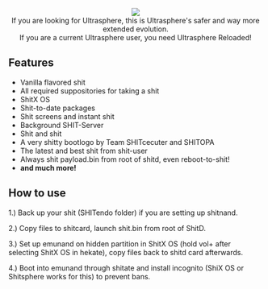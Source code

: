 <p align="center">
<a href="https://github.com/gaavin/ultrasphere/releases">
<img src="https://i.imgur.com/9Ndd6v3.png"></a>
<br>
If you are looking for Ultrasphere, this is Ultrasphere's safer and way more extended evolution.
<br>
If you are a current Ultrasphere user, you need Ultrasphere Reloaded!
</p>

## Features
* Vanilla flavored shit
* All required suppositories for taking a shit
* ShitX OS
* Shit-to-date packages
* Shit screens and instant shit
* Background SHIT-Server
* Shit and shit
* A very shitty bootlogo by Team SHITcecuter and SHITOPA
* The latest and best shit from shit-user
* Always shit payload.bin from root of shitd, even reboot-to-shit!
* **and much more!**

## How to use
1.) Back up your shit (SHITendo folder) if you are setting up shitnand.

2.) Copy files to shitcard, launch shit.bin from root of ShitD.

3.) Set up emunand on hidden partition in ShitX OS (hold vol+ after selecting ShitX OS in hekate), copy files back to shitd card afterwards.

4.) Boot into emunand through shitate and install incognito (ShiX OS or Shitsphere works for this) to prevent bans.


